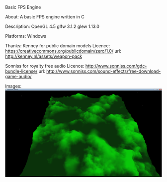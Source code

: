 Basic FPS Engine

About:
  A basic FPS engine written in C

Description:
  OpenGL 4.5
  glfw 3.1.2
  glew 1.13.0

Platforms:
  Windows

Thanks:
  Kenney for public domain models
  Licence: https://creativecommons.org/publicdomain/zero/1.0/
  url: http://kenney.nl/assets/weapon-pack
  
  Sonniss for royalty free audio
  Licence: http://www.sonniss.com/gdc-bundle-license/
  url: http://www.sonniss.com/sound-effects/free-download-game-audio/

Images:
![Landscape image](/images/landscape_001.png?raw=true "First view of a heightmap terrain")